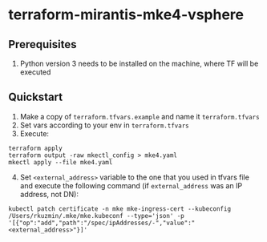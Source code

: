 # terraform-mirantis-mke4-vsphere

## Prerequisites

1. Python version 3 needs to be installed on the machine, where TF will be executed

## Quickstart

1. Make a copy of `terraform.tfvars.example` and name it `terraform.tfvars`
2. Set vars according to your env in `terraform.tfvars`
3. Execute:
```
terraform apply
terraform output -raw mkectl_config > mke4.yaml
mkectl apply --file mke4.yaml
```

4. Set `<external_address>` variable to the one that you used in tfvars file and execute the following command (if `external_address` was an IP address, not DN):
```
kubectl patch certificate -n mke mke-ingress-cert --kubeconfig /Users/rkuzmin/.mke/mke.kubeconf --type='json' -p '[{"op":"add","path":"/spec/ipAddresses/-","value":"<external_address>"}]'
```
